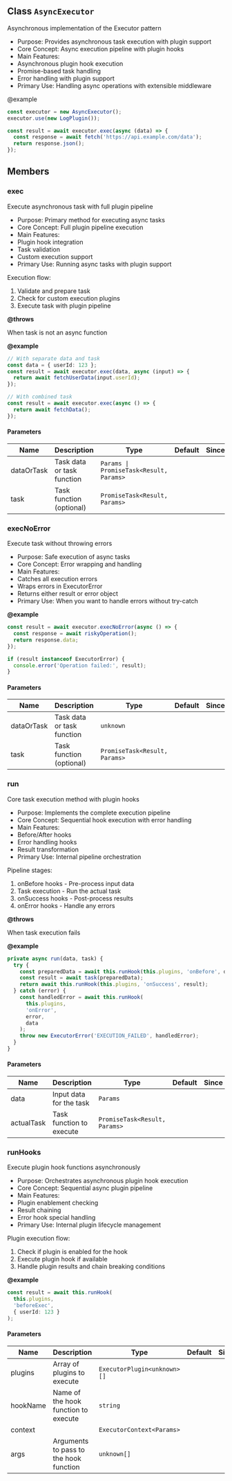 ## Class `AsyncExecutor`
Asynchronous implementation of the Executor pattern

- Purpose: Provides asynchronous task execution with plugin support
- Core Concept: Async execution pipeline with plugin hooks
- Main Features:
 - Asynchronous plugin hook execution
 - Promise-based task handling
 - Error handling with plugin support
- Primary Use: Handling async operations with extensible middleware

@example 

```typescript
const executor = new AsyncExecutor();
executor.use(new LogPlugin());

const result = await executor.exec(async (data) => {
  const response = await fetch('https://api.example.com/data');
  return response.json();
});
```


## Members

### exec
Execute asynchronous task with full plugin pipeline

- Purpose: Primary method for executing async tasks
- Core Concept: Full plugin pipeline execution
- Main Features:
 - Plugin hook integration
 - Task validation
 - Custom execution support
- Primary Use: Running async tasks with plugin support

Execution flow:
1. Validate and prepare task
2. Check for custom execution plugins
3. Execute task with plugin pipeline

**@throws** 

When task is not an async function

**@example** 

```typescript
// With separate data and task
const data = { userId: 123 };
const result = await executor.exec(data, async (input) => {
  return await fetchUserData(input.userId);
});

// With combined task
const result = await executor.exec(async () => {
  return await fetchData();
});
```


#### Parameters
| Name | Description | Type | Default | Since |
|------|------|---------|-------|------------|
|  dataOrTask  | Task data or task function | `Params \| PromiseTask<Result, Params>` |  |  |
|  task  | Task function (optional) | `PromiseTask<Result, Params>` |  |  |


### execNoError
Execute task without throwing errors

- Purpose: Safe execution of async tasks
- Core Concept: Error wrapping and handling
- Main Features:
 - Catches all execution errors
 - Wraps errors in ExecutorError
 - Returns either result or error object
- Primary Use: When you want to handle errors without try-catch

**@example** 

```typescript
const result = await executor.execNoError(async () => {
  const response = await riskyOperation();
  return response.data;
});

if (result instanceof ExecutorError) {
  console.error('Operation failed:', result);
}
```


#### Parameters
| Name | Description | Type | Default | Since |
|------|------|---------|-------|------------|
|  dataOrTask  | Task data or task function | `unknown` |  |  |
|  task  | Task function (optional) | `PromiseTask<Result, Params>` |  |  |


### run
Core task execution method with plugin hooks

- Purpose: Implements the complete execution pipeline
- Core Concept: Sequential hook execution with error handling
- Main Features:
 - Before/After hooks
 - Error handling hooks
 - Result transformation
- Primary Use: Internal pipeline orchestration

Pipeline stages:
1. onBefore hooks - Pre-process input data
2. Task execution - Run the actual task
3. onSuccess hooks - Post-process results
4. onError hooks - Handle any errors

**@throws** 

When task execution fails

**@example** 

```typescript
private async run(data, task) {
  try {
    const preparedData = await this.runHook(this.plugins, 'onBefore', data);
    const result = await task(preparedData);
    return await this.runHook(this.plugins, 'onSuccess', result);
  } catch (error) {
    const handledError = await this.runHook(
      this.plugins,
      'onError',
      error,
      data
    );
    throw new ExecutorError('EXECUTION_FAILED', handledError);
  }
}
```


#### Parameters
| Name | Description | Type | Default | Since |
|------|------|---------|-------|------------|
|  data  | Input data for the task | `Params` |  |  |
|  actualTask  | Task function to execute | `PromiseTask<Result, Params>` |  |  |


### runHooks
Execute plugin hook functions asynchronously

- Purpose: Orchestrates asynchronous plugin hook execution
- Core Concept: Sequential async plugin pipeline
- Main Features:
 - Plugin enablement checking
 - Result chaining
 - Error hook special handling
- Primary Use: Internal plugin lifecycle management

Plugin execution flow:
1. Check if plugin is enabled for the hook
2. Execute plugin hook if available
3. Handle plugin results and chain breaking conditions

**@example** 

```typescript
const result = await this.runHook(
  this.plugins,
  'beforeExec',
  { userId: 123 }
);
```


#### Parameters
| Name | Description | Type | Default | Since |
|------|------|---------|-------|------------|
|  plugins  | Array of plugins to execute | `ExecutorPlugin<unknown>[]` |  |  |
|  hookName  | Name of the hook function to execute | `string` |  |  |
|  context  |  | `ExecutorContext<Params>` |  |  |
|  args  | Arguments to pass to the hook function | `unknown[]` |  |  |

